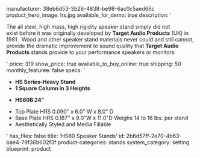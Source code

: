 manufacturer: 38eb6d53-3b26-4838-be98-6ac0c5aed66c
product_hero_image: hs.jpg
available_for_demo: true
description: '<p>The all steel, high mass, high rigidity speaker stand simply&nbsp;did not exist&nbsp;before it was originally developed by&nbsp;<strong>Target Audio&nbsp;Products</strong>&nbsp;(UK) in 1981. &nbsp;Wood and&nbsp;other speaker stand materials never could and still cannot, provide the dramatic improvement&nbsp;to sound quality that&nbsp;<strong>Target Audio Products</strong>&nbsp;stands provide&nbsp;to your performance speakers or monitors</p>'
price: 319
show_price: true
available_to_buy_online: true
shipping: 50
monthly_featuree: false
specs: '<ul><li><b>HS Series-</b><b>Heavy Stand</b><br></li><li><b>1 Square Column&nbsp;in 3 Heights</b></li></ul><ul><li><strong>HS60B 24"</strong></li></ul><ul><li>Top&nbsp;Plate HRS 0.090" x 6.0" W x 8.0" D<br></li><li>Base&nbsp;Plate HRS 0.187" x 9.0"W x 11.0"D&nbsp;Weighs 14&nbsp;to 16&nbsp;lbs. per stand<br></li><li>Aesthetically Styled&nbsp;and Media Fillable<br></li></ul>'
has_files: false
title: 'HS60 Speaker Stands'
id: 2b6d57ff-2e70-4b63-bae4-79f36b602f3f
product-categories: stands
system_category: setting
blueprint: product
